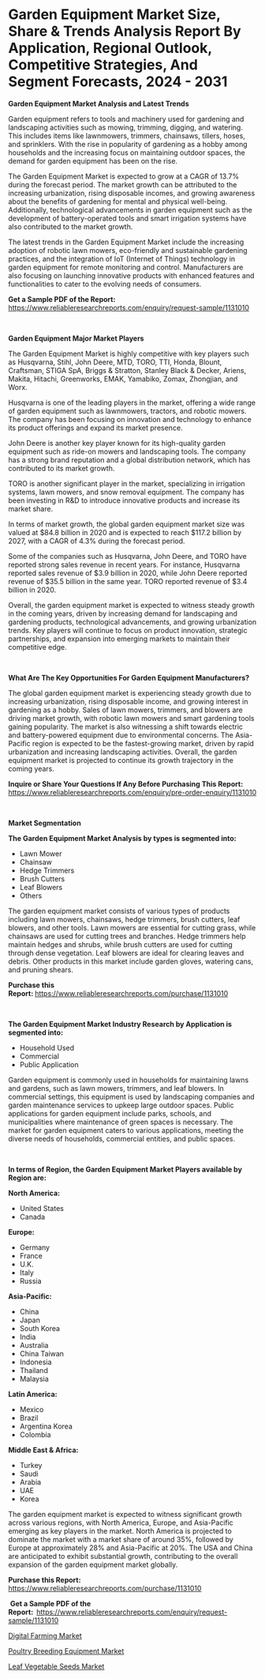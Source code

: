 <p><h1>Garden Equipment Market Size, Share & Trends Analysis Report By Application, Regional Outlook, Competitive Strategies, And Segment Forecasts, 2024 - 2031</h1></p><p><strong>Garden Equipment Market Analysis and Latest Trends</strong></p>
<p><p>Garden equipment refers to tools and machinery used for gardening and landscaping activities such as mowing, trimming, digging, and watering. This includes items like lawnmowers, trimmers, chainsaws, tillers, hoses, and sprinklers. With the rise in popularity of gardening as a hobby among households and the increasing focus on maintaining outdoor spaces, the demand for garden equipment has been on the rise.</p><p>The Garden Equipment Market is expected to grow at a CAGR of 13.7% during the forecast period. The market growth can be attributed to the increasing urbanization, rising disposable incomes, and growing awareness about the benefits of gardening for mental and physical well-being. Additionally, technological advancements in garden equipment such as the development of battery-operated tools and smart irrigation systems have also contributed to the market growth.</p><p>The latest trends in the Garden Equipment Market include the increasing adoption of robotic lawn mowers, eco-friendly and sustainable gardening practices, and the integration of IoT (Internet of Things) technology in garden equipment for remote monitoring and control. Manufacturers are also focusing on launching innovative products with enhanced features and functionalities to cater to the evolving needs of consumers.</p></p>
<p><strong>Get a Sample PDF of the Report:&nbsp;</strong> <a href="https://www.reliableresearchreports.com/enquiry/request-sample/1131010">https://www.reliableresearchreports.com/enquiry/request-sample/1131010</a></p>
<p>&nbsp;</p>
<p><strong>Garden Equipment Major Market Players</strong></p>
<p><p>The Garden Equipment Market is highly competitive with key players such as Husqvarna, Stihl, John Deere, MTD, TORO, TTI, Honda, Blount, Craftsman, STIGA SpA, Briggs & Stratton, Stanley Black & Decker, Ariens, Makita, Hitachi, Greenworks, EMAK, Yamabiko, Zomax, Zhongjian, and Worx.</p><p>Husqvarna is one of the leading players in the market, offering a wide range of garden equipment such as lawnmowers, tractors, and robotic mowers. The company has been focusing on innovation and technology to enhance its product offerings and expand its market presence.</p><p>John Deere is another key player known for its high-quality garden equipment such as ride-on mowers and landscaping tools. The company has a strong brand reputation and a global distribution network, which has contributed to its market growth.</p><p>TORO is another significant player in the market, specializing in irrigation systems, lawn mowers, and snow removal equipment. The company has been investing in R&D to introduce innovative products and increase its market share.</p><p>In terms of market growth, the global garden equipment market size was valued at $84.8 billion in 2020 and is expected to reach $117.2 billion by 2027, with a CAGR of 4.3% during the forecast period.</p><p>Some of the companies such as Husqvarna, John Deere, and TORO have reported strong sales revenue in recent years. For instance, Husqvarna reported sales revenue of $3.9 billion in 2020, while John Deere reported revenue of $35.5 billion in the same year. TORO reported revenue of $3.4 billion in 2020.</p><p>Overall, the garden equipment market is expected to witness steady growth in the coming years, driven by increasing demand for landscaping and gardening products, technological advancements, and growing urbanization trends. Key players will continue to focus on product innovation, strategic partnerships, and expansion into emerging markets to maintain their competitive edge.</p></p>
<p>&nbsp;</p>
<p><strong>What Are The Key Opportunities For Garden Equipment Manufacturers?</strong></p>
<p><p>The global garden equipment market is experiencing steady growth due to increasing urbanization, rising disposable income, and growing interest in gardening as a hobby. Sales of lawn mowers, trimmers, and blowers are driving market growth, with robotic lawn mowers and smart gardening tools gaining popularity. The market is also witnessing a shift towards electric and battery-powered equipment due to environmental concerns. The Asia-Pacific region is expected to be the fastest-growing market, driven by rapid urbanization and increasing landscaping activities. Overall, the garden equipment market is projected to continue its growth trajectory in the coming years.</p></p>
<p><strong>Inquire or Share Your Questions If Any Before Purchasing This Report:</strong> <a href="https://www.reliableresearchreports.com/enquiry/pre-order-enquiry/1131010">https://www.reliableresearchreports.com/enquiry/pre-order-enquiry/1131010</a></p>
<p>&nbsp;</p>
<p><strong>Market Segmentation</strong></p>
<p><strong>The Garden Equipment Market Analysis by types is segmented into:</strong></p>
<p><ul><li>Lawn Mower</li><li>Chainsaw</li><li>Hedge Trimmers</li><li>Brush Cutters</li><li>Leaf Blowers</li><li>Others</li></ul></p>
<p><p>The garden equipment market consists of various types of products including lawn mowers, chainsaws, hedge trimmers, brush cutters, leaf blowers, and other tools. Lawn mowers are essential for cutting grass, while chainsaws are used for cutting trees and branches. Hedge trimmers help maintain hedges and shrubs, while brush cutters are used for cutting through dense vegetation. Leaf blowers are ideal for clearing leaves and debris. Other products in this market include garden gloves, watering cans, and pruning shears.</p></p>
<p><strong>Purchase this Report:&nbsp;</strong><a href="https://www.reliableresearchreports.com/purchase/1131010">https://www.reliableresearchreports.com/purchase/1131010</a></p>
<p>&nbsp;</p>
<p><strong>The Garden Equipment Market Industry Research by Application is segmented into:</strong></p>
<p><ul><li>Household Used</li><li>Commercial</li><li>Public Application</li></ul></p>
<p><p>Garden equipment is commonly used in households for maintaining lawns and gardens, such as lawn mowers, trimmers, and leaf blowers. In commercial settings, this equipment is used by landscaping companies and garden maintenance services to upkeep large outdoor spaces. Public applications for garden equipment include parks, schools, and municipalities where maintenance of green spaces is necessary. The market for garden equipment caters to various applications, meeting the diverse needs of households, commercial entities, and public spaces.</p></p>
<p>&nbsp;</p>
<p><strong>In terms of Region, the Garden Equipment Market Players available by Region are:</strong></p>
<p>
    <p> <strong> North America: </strong>
        <ul>
            <li>United States</li>
            <li>Canada</li>
        </ul>
        </p> 
    <p> <strong> Europe: </strong>
        <ul>
            <li>Germany</li>
            <li>France</li>
            <li>U.K.</li>
            <li>Italy</li>
            <li>Russia</li>
        </ul>
        </p> 
    <p> <strong> Asia-Pacific: </strong>
        <ul>
            <li>China</li>
            <li>Japan</li>
            <li>South Korea</li>
            <li>India</li>
            <li>Australia</li>
            <li>China Taiwan</li>
            <li>Indonesia</li>
            <li>Thailand</li>
            <li>Malaysia</li>
        </ul>
        </p> 
    <p> <strong> Latin America: </strong>
        <ul>
            <li>Mexico</li>
            <li>Brazil</li>
            <li>Argentina Korea</li>
            <li>Colombia</li>
        </ul>
        </p> 
    <p> <strong> Middle East & Africa: </strong>
        <ul>
            <li>Turkey</li>
            <li>Saudi</li>
            <li>Arabia</li>
            <li>UAE</li>
            <li>Korea</li>
        </ul>
    </p>
    </p>
<p><p>The garden equipment market is expected to witness significant growth across various regions, with North America, Europe, and Asia-Pacific emerging as key players in the market. North America is projected to dominate the market with a market share of around 35%, followed by Europe at approximately 28% and Asia-Pacific at 20%. The USA and China are anticipated to exhibit substantial growth, contributing to the overall expansion of the garden equipment market globally.</p></p>
<p><strong>Purchase this Report: </strong><a href="https://www.reliableresearchreports.com/purchase/1131010">https://www.reliableresearchreports.com/purchase/1131010</a></p>
<p>&nbsp;<strong>Get a Sample PDF of the Report:&nbsp;&nbsp;</strong><a href="https://www.reliableresearchreports.com/enquiry/request-sample/1131010">https://www.reliableresearchreports.com/enquiry/request-sample/1131010</a></p>
<p><strong></strong></p>
<p><p><a href="https://github.com/wwwkeltoum/Market-Research-Report-List-2/blob/main/digital-farming-market.md">Digital Farming Market</a></p><p><a href="https://github.com/nicholepatriciadoylenwnrjr0/Market-Research-Report-List-1/blob/main/poultry-breeding-equipment-market.md">Poultry Breeding Equipment Market</a></p><p><a href="https://github.com/gamblestampleyjenny50m5sl6/Market-Research-Report-List-1/blob/main/leaf-vegetable-seeds-market.md">Leaf Vegetable Seeds Market</a></p></p>